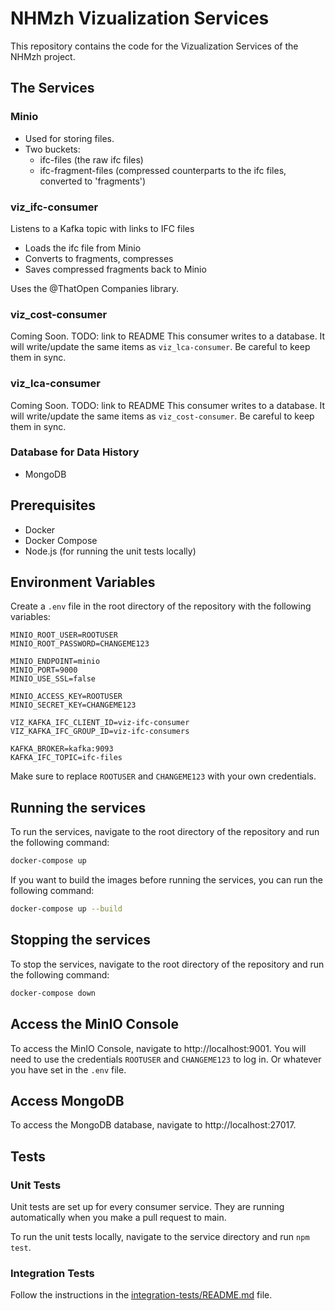 # NHMzh Vizualization Services

This repository contains the code for the Vizualization Services of the NHMzh project.

## The Services

### Minio

- Used for storing files.
- Two buckets:
  - ifc-files (the raw ifc files)
  - ifc-fragment-files (compressed counterparts to the ifc files, converted to 'fragments')

### viz_ifc-consumer

Listens to a Kafka topic with links to IFC files

- Loads the ifc file from Minio
- Converts to fragments, compresses
- Saves compressed fragments back to Minio

Uses the @ThatOpen Companies library.

### viz_cost-consumer

Coming Soon.
TODO: link to README
This consumer writes to a database. It will write/update the same items as `viz_lca-consumer`. Be careful to keep them in sync.

### viz_lca-consumer

Coming Soon.
TODO: link to README
This consumer writes to a database. It will write/update the same items as `viz_cost-consumer`. Be careful to keep them in sync.

### Database for Data History

- MongoDB

## Prerequisites

- Docker
- Docker Compose
- Node.js (for running the unit tests locally)

## Environment Variables

Create a `.env` file in the root directory of the repository with the following variables:

```
MINIO_ROOT_USER=ROOTUSER
MINIO_ROOT_PASSWORD=CHANGEME123

MINIO_ENDPOINT=minio
MINIO_PORT=9000
MINIO_USE_SSL=false

MINIO_ACCESS_KEY=ROOTUSER
MINIO_SECRET_KEY=CHANGEME123

VIZ_KAFKA_IFC_CLIENT_ID=viz-ifc-consumer
VIZ_KAFKA_IFC_GROUP_ID=viz-ifc-consumers

KAFKA_BROKER=kafka:9093
KAFKA_IFC_TOPIC=ifc-files
```

Make sure to replace `ROOTUSER` and `CHANGEME123` with your own credentials.

## Running the services

To run the services, navigate to the root directory of the repository and run the following command:

```bash
docker-compose up
```

If you want to build the images before running the services, you can run the following command:

```bash
docker-compose up --build
```

## Stopping the services

To stop the services, navigate to the root directory of the repository and run the following command:

```bash
docker-compose down
```

## Access the MinIO Console

To access the MinIO Console, navigate to http://localhost:9001. You will need to use the credentials `ROOTUSER` and `CHANGEME123` to log in. Or whatever you have set in the `.env` file.

## Access MongoDB

To access the MongoDB database, navigate to http://localhost:27017.

## Tests

### Unit Tests

Unit tests are set up for every consumer service. They are running automatically when you make a pull request to main.

To run the unit tests locally, navigate to the service directory and run `npm test`.

### Integration Tests

Follow the instructions in the [integration-tests/README.md](integration-tests/README.md) file.

